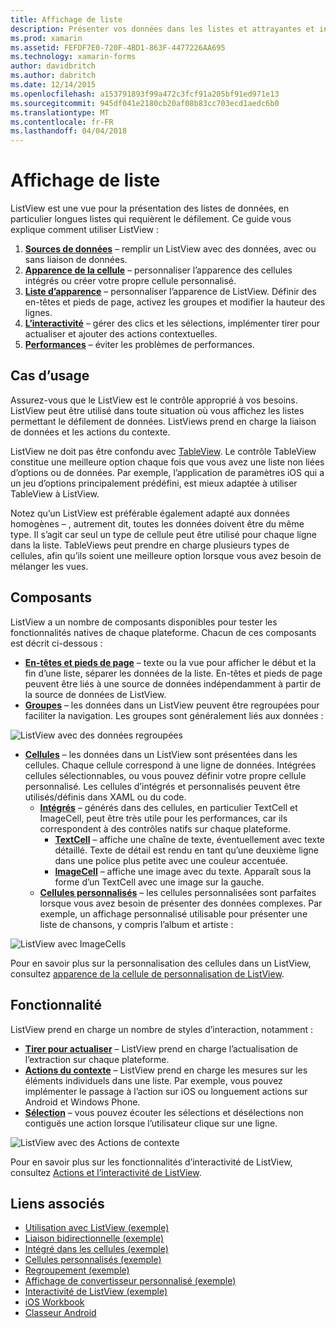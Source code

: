 ```yaml
---
title: Affichage de liste
description: Présenter vos données dans les listes et attrayantes et interactives.
ms.prod: xamarin
ms.assetid: FEFDF7E0-720F-4BD1-863F-4477226AA695
ms.technology: xamarin-forms
author: davidbritch
ms.author: dabritch
ms.date: 12/14/2015
ms.openlocfilehash: a153791893f99a472c3fcf91a205bf91ed971e13
ms.sourcegitcommit: 945df041e2180cb20af08b83cc703ecd1aedc6b0
ms.translationtype: MT
ms.contentlocale: fr-FR
ms.lasthandoff: 04/04/2018
---
```

# <a name="listview"></a>Affichage de liste

ListView est une vue pour la présentation des listes de données, en particulier longues listes qui requièrent le défilement. Ce guide vous explique comment utiliser ListView :

1. **[Sources de données](data-and-databinding.md)**  &ndash; remplir un ListView avec des données, avec ou sans liaison de données.
2. **[Apparence de la cellule](customizing-cell-appearance.md)**  &ndash; personnaliser l’apparence des cellules intégrés ou créer votre propre cellule personnalisé.
3. **[Liste d’apparence](customizing-list-appearance.md)**  &ndash; personnaliser l’apparence de ListView. Définir des en-têtes et pieds de page, activez les groupes et modifier la hauteur des lignes.
4. **[L’interactivité](interactivity.md)**  &ndash; gérer des clics et les sélections, implémenter tirer pour actualiser et ajouter des actions contextuelles.
5. **[Performances](performance.md)**  &ndash; éviter les problèmes de performances.

## <a name="use-cases"></a>Cas d’usage
Assurez-vous que le ListView est le contrôle approprié à vos besoins. ListView peut être utilisé dans toute situation où vous affichez les listes permettant le défilement de données. ListViews prend en charge la liaison de données et les actions du contexte.

ListView ne doit pas être confondu avec [TableView](~/xamarin-forms/user-interface/tableview.md). Le contrôle TableView constitue une meilleure option chaque fois que vous avez une liste non liées d’options ou de données. Par exemple, l’application de paramètres iOS qui a un jeu d’options principalement prédéfini, est mieux adaptée à utiliser TableView à ListView.

Notez qu’un ListView est préférable également adapté aux données homogènes &ndash; , autrement dit, toutes les données doivent être du même type. Il s’agit car seul un type de cellule peut être utilisé pour chaque ligne dans la liste. TableViews peut prendre en charge plusieurs types de cellules, afin qu’ils soient une meilleure option lorsque vous avez besoin de mélanger les vues.


## <a name="components"></a>Composants
ListView a un nombre de composants disponibles pour tester les fonctionnalités natives de chaque plateforme. Chacun de ces composants est décrit ci-dessous :

- **[En-têtes et pieds de page](customizing-list-appearance.md#Headers_and_Footers)**  &ndash; texte ou la vue pour afficher le début et la fin d’une liste, séparer les données de la liste. En-têtes et pieds de page peuvent être liés à une source de données indépendamment à partir de la source de données de ListView.
- **[Groupes](customizing-list-appearance.md#Grouping)**  &ndash; les données dans un ListView peuvent être regroupées pour faciliter la navigation. Les groupes sont généralement liés aux données :

![](images/grouping-depth.png "ListView avec des données regroupées")

- **[Cellules](customizing-cell-appearance.md)**  &ndash; les données dans un ListView sont présentées dans les cellules. Chaque cellule correspond à une ligne de données. Intégrées cellules sélectionnables, ou vous pouvez définir votre propre cellule personnalisé. Les cellules d’intégrés et personnalisés peuvent être utilisés/définis dans XAML ou du code.
  - **[Intégrés](customizing-cell-appearance.md#Built_in_Cells)**  &ndash; générés dans des cellules, en particulier TextCell et ImageCell, peut être très utile pour les performances, car ils correspondent à des contrôles natifs sur chaque plateforme.
    - **[TextCell](customizing-cell-appearance.md#TextCell)**  &ndash; affiche une chaîne de texte, éventuellement avec texte détaillé. Texte de détail est rendu en tant qu’une deuxième ligne dans une police plus petite avec une couleur accentuée.
    - **[ImageCell](customizing-cell-appearance.md#ImageCell)**  &ndash; affiche une image avec du texte. Apparaît sous la forme d’un TextCell avec une image sur la gauche.
  - **[Cellules personnalisés](customizing-cell-appearance.md#customcells)**  &ndash; les cellules personnalisées sont parfaites lorsque vous avez besoin de présenter des données complexes. Par exemple, un affichage personnalisé utilisable pour présenter une liste de chansons, y compris l’album et artiste :

![](images/image-cell-default.png "ListView avec ImageCells")

Pour en savoir plus sur la personnalisation des cellules dans un ListView, consultez [apparence de la cellule de personnalisation de ListView](customizing-cell-appearance.md).

## <a name="functionality"></a>Fonctionnalité
ListView prend en charge un nombre de styles d’interaction, notamment :

- **[Tirer pour actualiser](interactivity.md#Pull_to_Refresh)**  &ndash; ListView prend en charge l’actualisation de l’extraction sur chaque plateforme.
- **[Actions du contexte](interactivity.md#Context_Actions)**  &ndash; ListView prend en charge les mesures sur les éléments individuels dans une liste. Par exemple, vous pouvez implémenter le passage à l’action sur iOS ou longuement actions sur Android et Windows Phone.
- **[Sélection](interactivity.md#selectiontaps)**  &ndash; vous pouvez écouter les sélections et désélections non contiguës une action lorsque l’utilisateur clique sur une ligne.

![](images/context-default.png "ListView avec des Actions de contexte")

Pour en savoir plus sur les fonctionnalités d’interactivité de ListView, consultez [Actions et l’interactivité de ListView](interactivity.md).


## <a name="related-links"></a>Liens associés

- [Utilisation avec ListView (exemple)](https://developer.xamarin.com/samples/WorkingWithListview)
- [Liaison bidirectionnelle (exemple)](https://developer.xamarin.com/samples/xamarin-forms/UserInterface/ListView/SwitchEntryTwoBinding)
- [Intégré dans les cellules (exemple)](https://developer.xamarin.com/samples/xamarin-forms/UserInterface/ListView/BuiltInCells)
- [Cellules personnalisés (exemple)](https://developer.xamarin.com/samples/xamarin-forms/UserInterface/ListView/CustomCells)
- [Regroupement (exemple)](https://developer.xamarin.com/samples/xamarin-forms/UserInterface/ListView/Grouping)
- [Affichage de convertisseur personnalisé (exemple)](https://developer.xamarin.com/samples/xamarin-forms/UserInterface/ListView/WorkingWithListviewNative)
- [Interactivité de ListView (exemple)](https://developer.xamarin.com/samples/xamarin-forms/UserInterface/ListView/interactivity)
- [iOS Workbook](https://developer.xamarin.com/workbooks/xamarin-forms/user-interface/listview/ListView1-ios.workbook)
- [Classeur Android](https://developer.xamarin.com/workbooks/xamarin-forms/user-interface/listview/ListView1-android.workbook)
